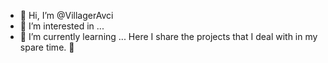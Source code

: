 - 👋 Hi, I’m @VillagerAvci
- 👀 I’m interested in ...
- 🌱 I’m currently learning ...
Here I share the projects that I deal with in my spare time. 👋

<!---
VillagerAvci/VillagerAvci is a ✨ special ✨ repository because its `README.md` (this file) appears on your GitHub profile.
You can click the Preview link to take a look at your changes.
--->
